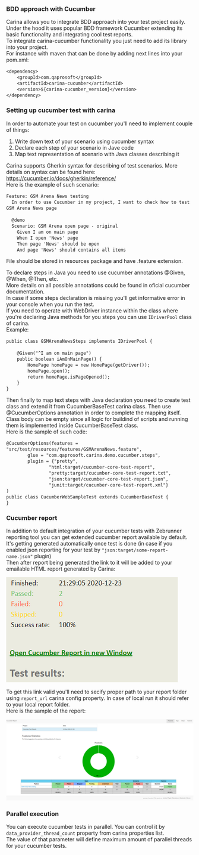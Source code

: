 ### BDD approach with Cucumber

Carina allows you to integrate BDD approach into your test project easily.   
Under the hood it uses popular BDD framework Cucumber extending its basic functionality and integrating cool test reports.   
To integrate carina-cucumber functionality you just need to add its library into your project.   
For instance with maven that can be done by adding next lines into your pom.xml:
```
<dependency>
    <groupId>com.qaprosoft</groupId>
    <artifactId>carina-cucumber</artifactId>
    <version>${carina-cucumber_version}</version>
</dependency>
```

### Setting up cucumber test with carina

In order to automate your test on cucumber you'll need to implement couple of things:
1. Write down text of your scenario using cucumber syntax
2. Declare each step of your scenario in Jave сode
3. Map text representation of scenario with Java classes describing it

Carina supports Gherkin syntax for describing of test scenarios. More details on syntax can be found here: https://cucumber.io/docs/gherkin/reference/   
Here is the example of such scenario:
```
Feature: GSM Arena News testing
  In order to use Cucumber in my project, I want to check how to test GSM Arena News page

  @demo
  Scenario: GSM Arena open page - original
    Given I am on main page
    When I open 'News' page
    Then page 'News' should be open
    And page 'News' should contains all items
```
File should be stored in resources package and have .feature extension.

To declare steps in Java you need to use cucumber annotations @Given, @When, @Then, etc.   
More details on all possible annotations could be found in oficial cucumber documentation.   
In case if some steps declaration is missing you'll get informative error in your console when you run the test.   
If you need to operate with WebDriver instance within the class where you're declaring Java methods for you steps you can use `IDriverPool` class of carina.   
Example:
```
public class GSMArenaNewsSteps implements IDriverPool {
    
    @Given("^I am on main page")
    public boolean iAmOnMainPage() {
        HomePage homePage = new HomePage(getDriver());
        homePage.open();
        return homePage.isPageOpened();
    }
}
```

Then finally to map text steps with Java declaration you need to create test class and extend it from CucumberBaseTest carina class.
Then use @CucumberOptions annotation in order to complete the mapping itself.
Class body can be empty since all logic for buildind of scripts and running them is implemented inside CucumberBaseTest class.   
Here is the sample of such code:
```
@CucumberOptions(features = "src/test/resources/features/GSMArenaNews.feature",
		glue = "com.qaprosoft.carina.demo.cucumber.steps",
        plugin = {"pretty",
                "html:target/cucumber-core-test-report",
                "pretty:target/cucumber-core-test-report.txt",
                "json:target/cucumber-core-test-report.json",
                "junit:target/cucumber-core-test-report.xml"}
)
public class CucumberWebSampleTest extends CucumberBaseTest {
}
```

### Cucumber report

In addition to default integration of your cucumber tests with Zebrunner reporting tool you can get extended cucumber report available by default.
It's getting generated automatically once test is done (in case if you enabled json reporting for your test by `"json:target/some-report-name.json"` plugin)   
Then after report being generated the link to it will be added to your emailable HTML report generated by Carina:
   
![Report link](img/cucumber/ReportLink.png)   

To get this link valid you'll need to secify proper path to your report folder using `report_url` carina  config property. In case of local run it should refer to your local report folder.   
Here is the sample of the report:

![Report example](img/cucumber/ReportExample.png)

### Parallel execution

You can execute cucumber tests in parallel. You can control it by `data_provider_thread_count` property from carina properties list.   
The value of that parameter will define maximum amount of parallel threads for your cucumber tests.
